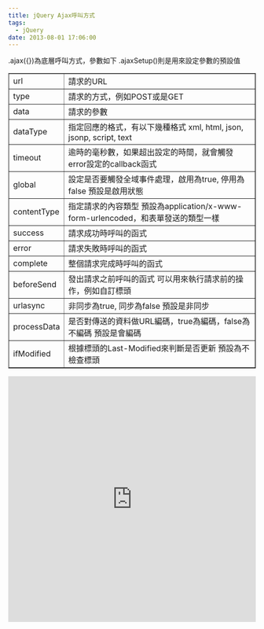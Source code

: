 ```yaml
---
title: jQuery Ajax呼叫方式
tags:
  - jQuery
date: 2013-08-01 17:06:00
---
```


<div>.ajax({})為底層呼叫方式，參數如下
.ajaxSetup()則是用來設定參數的預設值</div>
<div><table border="1"><tbody><tr>            <td>url</td>            <td>請求的URL</td>        </tr><tr>            <td>type</td>            <td>請求的方式，例如POST或是GET</td>        </tr><tr>            <td>data</td>            <td>請求的參數</td>        </tr><tr>            <td>dataType</td>            <td>指定回應的格式，有以下幾種格式
xml, html, json, jsonp, script, text</td>        </tr><tr>            <td>timeout</td>            <td>逾時的毫秒數，如果超出設定的時間，就會觸發error設定的callback函式</td>        </tr><tr>            <td>global</td>            <td>設定是否要觸發全域事件處理，啟用為true, 停用為false
預設是啟用狀態</td>        </tr><tr>            <td>contentType</td>            <td>指定請求的內容類型
預設為application/x-www-form-urlencoded，和表單發送的類型一樣</td>        </tr><tr>            <td>success</td>            <td>請求成功時呼叫的函式</td>        </tr><tr>            <td>error</td>            <td>請求失敗時呼叫的函式</td>        </tr><tr>            <td>complete</td>            <td>整個請求完成時呼叫的函式</td>        </tr><tr>            <td>beforeSend</td>            <td>發出請求之前呼叫的函式
可以用來執行請求前的操作，例如自訂標頭</td>        </tr><tr>            <td>urlasync</td>            <td>非同步為true, 同步為false
預設是非同步</td>        </tr><tr>            <td>processData</td>            <td>是否對傳送的資料做URL編碼，true為編碼，false為不編碼
預設是會編碼</td>        </tr><tr>            <td>ifModified</td>            <td>根據標頭的Last-Modified來判斷是否更新
預設為不檢查標頭</td>        </tr></tbody></table></div>
<div><iframe allowfullscreen="allowfullscreen" frameborder="0" height="500" src="http://jsfiddle.net/mJGQF/embedded/js,html,result/presentation" width="100%"></iframe></div>